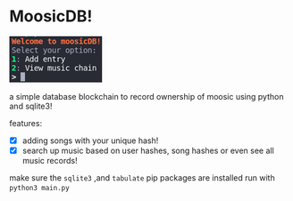 # MoosicDB!
![moosicdb](/moosicdb.png "moosicdb")

a simple database blockchain to record ownership of moosic using python and sqlite3!

features:
- [x] adding songs with your unique hash!
- [x] search up music based on user hashes, song hashes or even see all music records!

make sure the `sqlite3` ,and `tabulate` pip packages are installed
run with ```python3 main.py```

